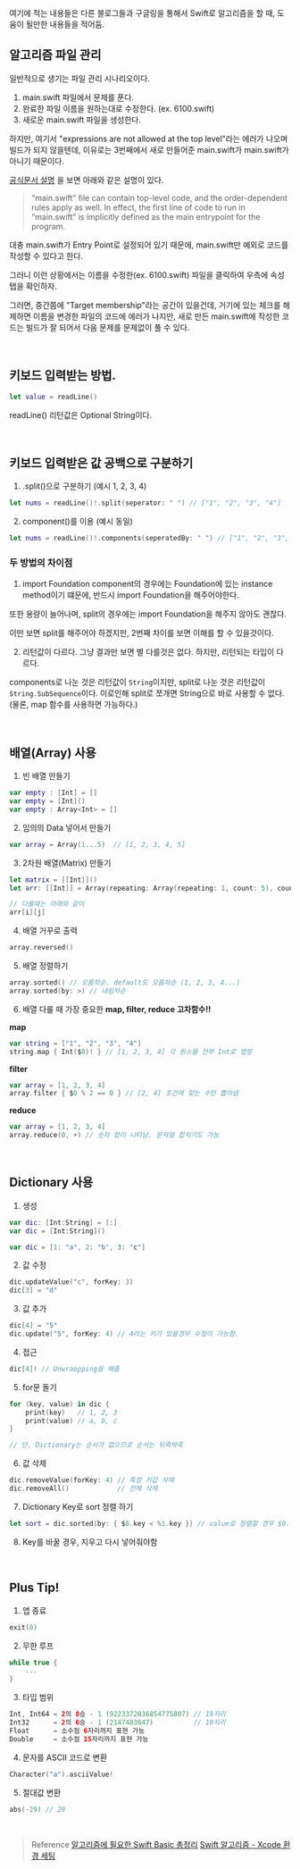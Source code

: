 여기에 적는 내용들은 다른 블로그들과 구글링을 통해서 Swift로 알고리즘을 할 때, 도움이 될만한 내용들을 적어둠.

## 알고리즘 파일 관리

일반적으로 생기는 파일 관리 시나리오이다.
1. main.swift 파일에서 문제를 푼다.
2. 완료한 파일 이름을 원하는대로 수정한다. (ex. 6100.swift)
3. 새로운 main.swift 파일을 생성한다.

하지만, 여기서 "expressions are not allowed at the top level"라는 에러가 나오며 빌드가 되지 않을텐데, 이유로는 3번째에서 새로 만들어준 main.swift가 main.swift가 아니기 때문이다.

[공식문서 설명](https://developer.apple.com/swift/blog/?id=7) 을 보면 아래와 같은 설명이 있다.

> “main.swift” file can contain top-level code, and the order-dependent rules apply as well. In effect, the first line of code to run in “main.swift” is implicitly defined as the main entrypoint for the program.


대충 main.swift가 Entry Point로 설정되어 있기 때문에, main.swift만 예외로 코드를 작성할 수 있다고 한다.

그러니 이런 상황에서는 이름을 수정한(ex. 6100.swift) 파일을 클릭하여 우측에 속성 탭을 확인하자. 

그러면, 중간쯤에 "Target membership"라는 공간이 있을건데, 거기에 있는 체크를 해제하면 이름을 변경한 파일의 코드에 에러가 나지만, 새로 만든 main.swift에 작성한 코드는 빌드가 잘 되어서 다음 문제를 문제없이 풀 수 있다.

<br>

## 키보드 입력받는 방법.
```swift
let value = readLine()
```

readLine() 리턴값은 Optional String이다.

<br>

## 키보드 입력받은 값 공백으로 구분하기

1. .split()으로 구분하기 (예시 1, 2, 3, 4)
```swift
let nums = readLine()!.split(seperator: " ") // ["1", "2", "3", "4"]
```

2. component()를 이용 (예시 동일)
```swift
let nums = readLine()!.components(seperatedBy: " ") // ["1", "2", "3", "4"]
```

### 두 방법의 차이점
1. import Foundation
component의 경우에는 Foundation에 있는 instance method이기 떄문에, 반드시 import Foundation을 해주어야한다.

또한 용량이 늘어나며, split의 경우에는 import Foundation을 해주지 않아도 괜찮다.

이만 보면 split를 해주어야 하겠지만, 2번째 차이를 보면 이해를 할 수 있을것이다.

2. 리턴값이 다르다.
그냥 결과만 보면 별 다를것은 없다. 하지만, 리턴되는 타입이 다르다.

components로 나눈 것은 리턴값이 `String`이지만, split로 나눈 것은 리턴값이 `String.SubSequence`이다. 이로인해 split로 쪼개면 String으로 바로 사용할 수 없다. (물론, map 함수를 사용하면 가능하다.)


<br>

## 배열(Array) 사용

1. 빈 배열 만들기
```swift
var empty : [Int] = []
var empty = [Int]()
var empty : Array<Int> = []
```

2. 임의의 Data 넣어서 만들기
```swift
var array = Array(1...5)  // [1, 2, 3, 4, 5]
```

3. 2차원 배열(Matrix) 만들기
```swift
let matrix = [[Int]]()
let arr: [[Int]] = Array(repeating: Array(repeating: 1, count: 5), count: 3) // 안쪽 count가 행, 바깥 count가 열

// 다룰때는 아래와 같이
arr[i][j]
```

4. 배열 거꾸로 출력
```swift
array.reversed()
```

5. 배열 정렬하기
```swift
array.sorted() // 오름차순. default도 오름차순 (1, 2, 3, 4...)
array.sorted(by: >) // 내림차순
```

6. 배열 다룰 때 가장 중요한 **map, filter, reduce 고차함수!!**

**map**
```swift
var string = ["1", "2", "3", "4"]
string.map { Int($0)! } // [1, 2, 3, 4] 각 원소를 전부 Int로 맵핑
```

**filter**
```swift
var array = [1, 2, 3, 4]
array.filter { $0 % 2 == 0 } // [2, 4] 조건에 맞는 수만 뽑아냄
```

**reduce**
```swift
var array = [1, 2, 3, 4]
array.reduce(0, +) // 숫자 합이 나타남. 문자열 합치기도 가능
```

<br>

## Dictionary 사용

1. 생성
```swift
var dic: [Int:String] = [:]
var dic = [Int:String]()

var dic = [1: "a", 2: "b', 3: "c"]
```

2. 값 수정
```swift
dic.updateValue("c", forKey: 3)
dic[3] = "d"
```

3. 값 추가
```swift
dic[4] = "5"
dic.update("5", forKey: 4) // 4라는 키가 있을경우 수정이 가능함.
```

4. 접근
```swift
dic[4]! // Unwraopping을 해줌
```

5. for문 돌기
```swift
for (key, value) in dic {
    print(key)   // 1, 2, 3
    print(value) // a, b, c 
}

// 단, Dictionary는 순서가 없으므로 순서는 뒤죽박죽
```

6. 값 삭제
```swift
dic.removeValue(forKey: 4) // 특정 키값 삭제
dic.removeAll()            // 전체 삭제
```

7. Dictionary Key로 sort 정렬 하기
```swift
let sort = dic.sorted(by: { $0.key < %1.key }) // value로 정렬할 경우 $0.value
```

8. Key를 바꿀 경우, 지우고 다시 넣어줘야함

<br>

## Plus Tip!


1. 앱 종료
```swift
exit(0)
```

2. 무한 루프
```swift
while true {
    ...
}
```

3. 타입 범위
```swift
Int, Int64 = 2의 8승 - 1 (9223372036854775807) // 19자리
Int32      = 2의 6승 - 1 (2147483647)          // 10자리
Float      = 소수점 6자리까지 표현 가능
Double     = 소수점 15자리까지 표현 가능
```

4. 문자를 ASCII 코드로 변환
```swift
Character("a").asciiValue!
```

5. 절대값 변환
```swift
abs(-29) // 29
```






<br>

<!-- 블로그에는 작성 X -->
> Reference 
> [알고리즘에 필요한 Swift Basic 총정리](https://twih1203.medium.com/swift-%EC%95%8C%EA%B3%A0%EB%A6%AC%EC%A6%98%EC%97%90-%ED%95%84%EC%9A%94%ED%95%9C-swift-basic-%EC%B4%9D%EC%A0%95%EB%A6%AC-d86453bbeaa5)
> [Swift 알고리즘 - Xcode 환경 세팅](https://jeong9216.tistory.com/54)